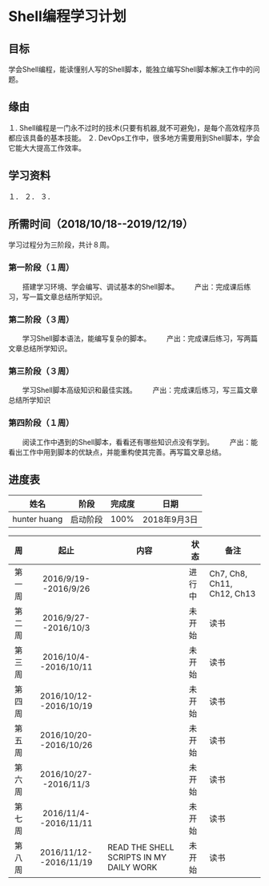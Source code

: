# Shell编程学习计划

## 目标
学会Shell编程，能读懂别人写的Shell脚本，能独立编写Shell脚本解决工作中的问题。

## 缘由
１. Shell编程是一门永不过时的技术(只要有机器,就不可避免)，是每个高效程序员都应该具备的基本技能。
２. DevOps工作中，很多地方需要用到Shell脚本，学会它能大大提高工作效率。

## 学习资料
１．
２．
３．

## 所需时间（2018/10/18--2019/12/19）
学习过程分为三阶段，共计８周。

### 第一阶段（１周）
　　搭建学习环境、学会编写、调试基本的Shell脚本。
　　产出：完成课后练习，写一篇文章总结所学知识。
### 第二阶段（３周）
　　学习Shell脚本语法，能编写复杂的脚本。
　　产出：完成课后练习，写两篇文章总结所学知识。
### 第三阶段（３周）
　　学习Shell脚本高级知识和最佳实践。
　　产出：完成课后练习，写三篇文章总结所学知识
### 第四阶段（１周）
　　阅读工作中遇到的Shell脚本，看看还有哪些知识点没有学到。
　　产出：能看出工作中用到脚本的优缺点，并能重构使其完善。再写篇文章总结。
 
## 进度表
|姓名|阶段|完成度|日期|
|-|-|-|-|
|hunter huang|启动阶段|100%|2018年9月3日|

|周|起止|内容|状态|备注|
|:--:|:--:|--|--|--|
| 第一周 | 2016/9/19--2016/9/26 | | 进行中| Ch7, Ch8, Ch11, Ch12, Ch13|
| 第二周 | 2016/9/27--2016/10/3 || 未开始| 读书|
| 第三周 | 2016/10/4--2016/10/11 |  | 未开始| 读书|
| 第四周 | 2016/10/12--2016/10/19 |  | 未开始| 读书|
| 第五周 | 2016/10/20--2016/10/26 | | 未开始| 读书|
| 第六周 | 2016/10/27--2016/11/3 |  | 未开始| 读书|
| 第七周 | 2016/11/4--2016/11/11 | | 未开始| 读书|
| 第八周 | 2016/11/12--2016/11/19 | READ THE SHELL SCRIPTS IN MY DAILY WORK | 未开始| 读书|
